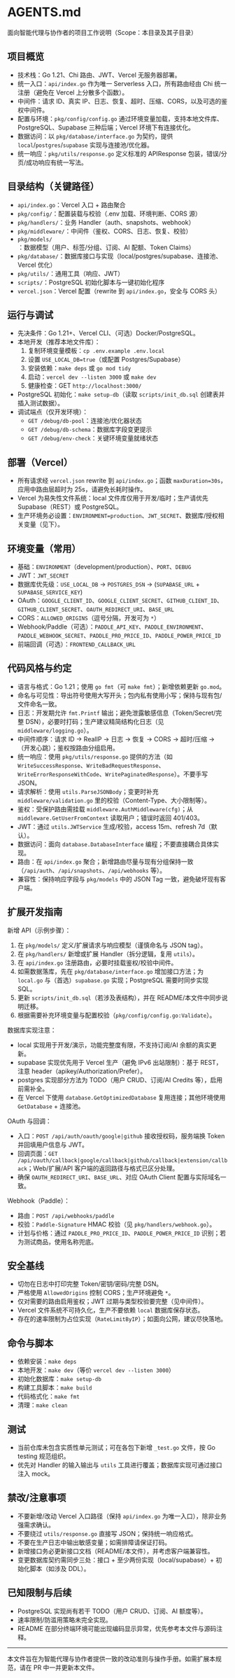 # AGENTS.md

面向智能代理与协作者的项目工作说明（Scope：本目录及其子目录）

## 项目概览

- 技术栈：Go 1.21、Chi 路由、JWT、Vercel 无服务器部署。
- 统一入口：`api/index.go` 作为唯一 Serverless 入口，所有路由经由 Chi 统一注册（避免在 Vercel 上分散多个函数）。
- 中间件：请求 ID、真实 IP、日志、恢复、超时、压缩、CORS，以及可选的鉴权中间件。
- 配置与环境：`pkg/config/config.go` 通过环境变量加载，支持本地文件库、PostgreSQL、Supabase 三种后端；Vercel 环境下有连接优化。
- 数据访问：以 `pkg/database/interface.go` 为契约，提供 `local`/`postgres`/`supabase` 实现与连接池/优化器。
- 统一响应：`pkg/utils/response.go` 定义标准的 APIResponse 包装，错误/分页/成功响应有统一写法。

## 目录结构（关键路径）

- `api/index.go`：Vercel 入口 + 路由聚合
- `pkg/config/`：配置装载与校验（.env 加载、环境判断、CORS 源）
- `pkg/handlers/`：业务 Handler（auth、snapshots、webhook）
- `pkg/middleware/`：中间件（鉴权、CORS、日志、恢复、校验）
- `pkg/models/`：数据模型（用户、标签/分组、订阅、AI 配额、Token Claims）
- `pkg/database/`：数据库接口与实现（local/postgres/supabase、连接池、Vercel 优化）
- `pkg/utils/`：通用工具（响应、JWT）
- `scripts/`：PostgreSQL 初始化脚本与一键初始化程序
- `vercel.json`：Vercel 配置（rewrite 到 `api/index.go`，安全与 CORS 头）

## 运行与调试

- 先决条件：Go 1.21+、Vercel CLI、（可选）Docker/PostgreSQL。
- 本地开发（推荐本地文件库）：
  1) 复制环境变量模板：`cp .env.example .env.local`
  2) 设置 `USE_LOCAL_DB=true`（或配置 Postgres/Supabase）
  3) 安装依赖：`make deps` 或 `go mod tidy`
  4) 启动：`vercel dev --listen 3000` 或 `make dev`
  5) 健康检查：GET `http://localhost:3000/`
- PostgreSQL 初始化：`make setup-db`（读取 `scripts/init_db.sql` 创建表并插入测试数据）。
- 调试端点（仅开发环境）：
  - `GET /debug/db-pool`：连接池/优化器状态
  - `GET /debug/db-schema`：数据库字段变更提示
  - `GET /debug/env-check`：关键环境变量就绪状态

## 部署（Vercel）

- 所有请求经 `vercel.json` rewrite 到 `api/index.go`；函数 `maxDuration=30s`，应用中路由层超时为 25s，请避免长耗时操作。
- Vercel 为易失性文件系统：local 文件库仅用于开发/临时；生产请优先 Supabase（REST）或 PostgreSQL。
- 生产环境务必设置：`ENVIRONMENT=production`、`JWT_SECRET`、数据库/授权相关变量（见下）。

## 环境变量（常用）

- 基础：`ENVIRONMENT`（development/production）、`PORT`、`DEBUG`
- JWT：`JWT_SECRET`
- 数据库优先级：`USE_LOCAL_DB` → `POSTGRES_DSN` → (`SUPABASE_URL` + `SUPABASE_SERVICE_KEY`)
- OAuth：`GOOGLE_CLIENT_ID`、`GOOGLE_CLIENT_SECRET`、`GITHUB_CLIENT_ID`、`GITHUB_CLIENT_SECRET`、`OAUTH_REDIRECT_URI`、`BASE_URL`
- CORS：`ALLOWED_ORIGINS`（逗号分隔，开发可为 `*`）
- Webhook/Paddle（可选）：`PADDLE_API_KEY`、`PADDLE_ENVIRONMENT`、`PADDLE_WEBHOOK_SECRET`、`PADDLE_PRO_PRICE_ID`、`PADDLE_POWER_PRICE_ID`
- 前端回调（可选）：`FRONTEND_CALLBACK_URL`

## 代码风格与约定

- 语言与格式：Go 1.21；使用 `go fmt`（可 `make fmt`）；新增依赖更新 `go.mod`。
- 命名与可见性：导出符号使用大写开头；包内私有使用小写；保持与现有包/文件命名一致。
- 日志：开发期允许 `fmt.Printf` 输出；避免泄露敏感信息（Token/Secret/完整 DSN），必要时打码；生产建议精简结构化日志（见 `middleware/logging.go`）。
- 中间件顺序：请求 ID → RealIP → 日志 → 恢复 → CORS → 超时/压缩 → （开发心跳）；鉴权按路由分组启用。
- 统一响应：使用 `pkg/utils/response.go` 提供的方法（如 `WriteSuccessResponse`、`WriteBadRequestResponse`、`WriteErrorResponseWithCode`、`WritePaginatedResponse`）。不要手写 JSON。
- 请求解析：使用 `utils.ParseJSONBody`；变更时补充 `middleware/validation.go` 里的校验（Content-Type、大小限制等）。
- 鉴权：受保护路由需挂载 `middleware.AuthMiddleware(cfg)`；从 `middleware.GetUserFromContext` 读取用户；错误时返回 401/403。
- JWT：通过 `utils.JWTService` 生成/校验，access 15m、refresh 7d（默认）。
- 数据访问：面向 `database.DatabaseInterface` 编程；不要直接耦合具体实现。
- 路由：在 `api/index.go` 聚合；新增路由尽量与现有分组保持一致（`/api/auth`、`/api/snapshots`、`/api/webhooks` 等）。
- 兼容性：保持响应字段与 `pkg/models` 中的 JSON Tag 一致，避免破坏现有客户端。

## 扩展开发指南

新增 API（示例步骤）：
1) 在 `pkg/models/` 定义/扩展请求与响应模型（谨慎命名与 JSON tag）。
2) 在 `pkg/handlers/` 新增或扩展 Handler（拆分逻辑，复用 `utils`）。
3) 在 `api/index.go` 注册路由，必要时挂载鉴权/校验中间件。
4) 如需数据落库，先在 `pkg/database/interface.go` 增加接口方法；为 `local.go` 与（首选）`supabase.go` 实现；PostgreSQL 需要时同步实现 SQL。
5) 更新 `scripts/init_db.sql`（若涉及表结构），并在 README/本文件中同步说明迁移。
6) 根据需要补充环境变量与配置校验（`pkg/config/config.go:Validate`）。

数据库实现注意：
- local 实现用于开发/演示，功能完整度有限，不支持订阅/AI 余额的真实更新。
- supabase 实现优先用于 Vercel 生产（避免 IPv6 出站限制）：基于 REST，注意 header（apikey/Authorization/Prefer）。
- postgres 实现部分方法为 TODO（用户 CRUD、订阅/AI Credits 等），启用前需补全。
- 在 Vercel 下使用 `database.GetOptimizedDatabase` 复用连接；其他环境使用 `GetDatabase` + 连接池。

OAuth 与回调：
- 入口：`POST /api/auth/oauth/google|github` 接收授权码，服务端换 Token 并回填用户信息与 JWT。
- 回调页面：`GET /api/oauth/callback|google/callback|github/callback|extension/callback`；Web/扩展/API 客户端的返回路径与格式已区分处理。
- 确保 `OAUTH_REDIRECT_URI`、`BASE_URL`、对应 OAuth Client 配置与实际域名一致。

Webhook（Paddle）：
- 路由：`POST /api/webhooks/paddle`
- 校验：`Paddle-Signature` HMAC 校验（见 `pkg/handlers/webhook.go`）。
- 计划与价格：通过 `PADDLE_PRO_PRICE_ID`、`PADDLE_POWER_PRICE_ID` 识别；若为测试商品，使用名称兜底。

## 安全基线

- 切勿在日志中打印完整 Token/密钥/密码/完整 DSN。
- 严格使用 `AllowedOrigins` 控制 CORS；生产环境避免 `*`。
- 仅对需要的路由启用鉴权；JWT 过期与类型校验要完整（见中间件）。
- Vercel 文件系统不可持久化，生产不要依赖 `local` 数据库保存状态。
- 存在的速率限制为占位实现（`RateLimitByIP`）；如面向公网，建议尽快落地。

## 命令与脚本

- 依赖安装：`make deps`
- 本地开发：`make dev`（等价 `vercel dev --listen 3000`）
- 初始化数据库：`make setup-db`
- 构建工具脚本：`make build`
- 代码格式化：`make fmt`
- 清理：`make clean`

## 测试

- 当前仓库未包含实质性单元测试；可在各包下新增 `_test.go` 文件，按 Go testing 规范组织。
- 优先对 Handler 的输入输出与 `utils` 工具进行覆盖；数据库实现可通过接口注入 mock。

## 禁改/注意事项

- 不要新增/改动 Vercel 入口路径（保持 `api/index.go` 为唯一入口），除非业务强需求确认。
- 不要绕过 `utils/response.go` 直接写 JSON；保持统一响应格式。
- 不要在生产日志中输出敏感变量；如需排障请保证打码。
- 新增接口务必更新接口文档（README/本文件），并考虑客户端兼容性。
- 变更数据库契约需同步三处：接口 + 至少两份实现（local/supabase）+ 初始化脚本（如涉及 DDL）。

## 已知限制与后续

- PostgreSQL 实现尚有若干 TODO（用户 CRUD、订阅、AI 额度等）。
- 速率限制/防滥用策略未完全实现。
- README 在部分终端环境可能出现编码显示异常，优先参考本文件与源码注释。

---
本文件旨在为智能代理与协作者提供一致的改动准则与操作手册。如需扩展本规范，请在 PR 中一并更新本文件。

